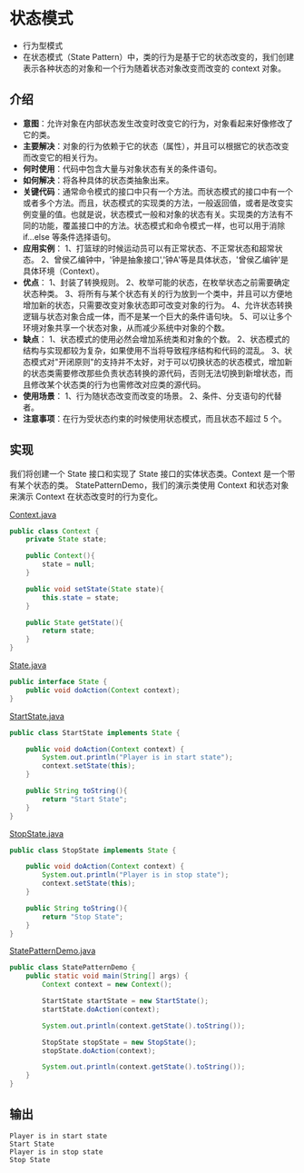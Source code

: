 # 状态模式
- 行为型模式
- 在状态模式（State Pattern）中，类的行为是基于它的状态改变的，我们创建表示各种状态的对象和一个行为随着状态对象改变而改变的 context 对象。

## 介绍
- **意图**：允许对象在内部状态发生改变时改变它的行为，对象看起来好像修改了它的类。
- **主要解决**：对象的行为依赖于它的状态（属性），并且可以根据它的状态改变而改变它的相关行为。
- **何时使用**：代码中包含大量与对象状态有关的条件语句。
- **如何解决**：将各种具体的状态类抽象出来。
- **关键代码**：通常命令模式的接口中只有一个方法。而状态模式的接口中有一个或者多个方法。而且，状态模式的实现类的方法，一般返回值，或者是改变实例变量的值。也就是说，状态模式一般和对象的状态有关。实现类的方法有不同的功能，覆盖接口中的方法。状态模式和命令模式一样，也可以用于消除 if...else 等条件选择语句。
- **应用实例**： 1、打篮球的时候运动员可以有正常状态、不正常状态和超常状态。 2、曾侯乙编钟中，'钟是抽象接口','钟A'等是具体状态，'曾侯乙编钟'是具体环境（Context）。
- **优点**： 1、封装了转换规则。 2、枚举可能的状态，在枚举状态之前需要确定状态种类。 3、将所有与某个状态有关的行为放到一个类中，并且可以方便地增加新的状态，只需要改变对象状态即可改变对象的行为。 4、允许状态转换逻辑与状态对象合成一体，而不是某一个巨大的条件语句块。 5、可以让多个环境对象共享一个状态对象，从而减少系统中对象的个数。
- **缺点**： 1、状态模式的使用必然会增加系统类和对象的个数。 2、状态模式的结构与实现都较为复杂，如果使用不当将导致程序结构和代码的混乱。 3、状态模式对"开闭原则"的支持并不太好，对于可以切换状态的状态模式，增加新的状态类需要修改那些负责状态转换的源代码，否则无法切换到新增状态，而且修改某个状态类的行为也需修改对应类的源代码。
- **使用场景**： 1、行为随状态改变而改变的场景。 2、条件、分支语句的代替者。
- **注意事项**：在行为受状态约束的时候使用状态模式，而且状态不超过 5 个。

## 实现
我们将创建一个 State 接口和实现了 State 接口的实体状态类。Context 是一个带有某个状态的类。
StatePatternDemo，我们的演示类使用 Context 和状态对象来演示 Context 在状态改变时的行为变化。

[Context.java](../my-action-pattern/src/main/java/com/wjpdev/myaction/pattern/behavioral/statepattern/Context.java)
```java
public class Context {
    private State state;

    public Context(){
        state = null;
    }

    public void setState(State state){
        this.state = state;
    }

    public State getState(){
        return state;
    }
}
```

[State.java](../my-action-pattern/src/main/java/com/wjpdev/myaction/pattern/behavioral/statepattern/State.java)
```java
public interface State {
    public void doAction(Context context);
}
```

[StartState.java](../my-action-pattern/src/main/java/com/wjpdev/myaction/pattern/behavioral/statepattern/StartState.java)
```java
public class StartState implements State {

    public void doAction(Context context) {
        System.out.println("Player is in start state");
        context.setState(this);
    }

    public String toString(){
        return "Start State";
    }
}
```

[StopState.java](../my-action-pattern/src/main/java/com/wjpdev/myaction/pattern/behavioral/statepattern/StopState.java)
```java
public class StopState implements State {

    public void doAction(Context context) {
        System.out.println("Player is in stop state");
        context.setState(this);
    }

    public String toString(){
        return "Stop State";
    }
}
```

[StatePatternDemo.java](../my-action-pattern/src/main/java/com/wjpdev/myaction/pattern/behavioral/statepattern/StatePatternDemo.java)
```java
public class StatePatternDemo {
    public static void main(String[] args) {
        Context context = new Context();

        StartState startState = new StartState();
        startState.doAction(context);

        System.out.println(context.getState().toString());

        StopState stopState = new StopState();
        stopState.doAction(context);

        System.out.println(context.getState().toString());
    }
}
```

## 输出
```
Player is in start state
Start State
Player is in stop state
Stop State
```